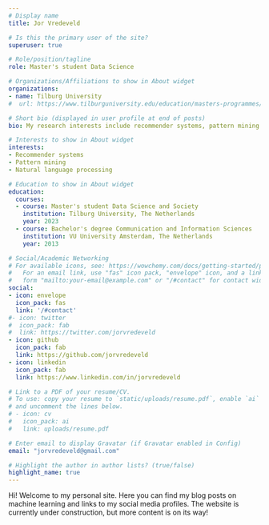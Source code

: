 ```yaml
---
# Display name
title: Jor Vredeveld

# Is this the primary user of the site?
superuser: true

# Role/position/tagline
role: Master's student Data Science

# Organizations/Affiliations to show in About widget
organizations:
- name: Tilburg University
#  url: https://www.tilburguniversity.edu/education/masters-programmes/data-science-and-society/

# Short bio (displayed in user profile at end of posts)
bio: My research interests include recommender systems, pattern mining and natural language processing.

# Interests to show in About widget
interests:
- Recommender systems
- Pattern mining
- Natural language processing

# Education to show in About widget
education:
  courses:
  - course: Master's student Data Science and Society
    institution: Tilburg University, The Netherlands
    year: 2023
  - course: Bachelor's degree Communication and Information Sciences
    institution: VU University Amsterdam, The Netherlands
    year: 2013

# Social/Academic Networking
# For available icons, see: https://wowchemy.com/docs/getting-started/page-builder/#icons
#   For an email link, use "fas" icon pack, "envelope" icon, and a link in the
#   form "mailto:your-email@example.com" or "/#contact" for contact widget.
social:
- icon: envelope
  icon_pack: fas
  link: '/#contact'
#- icon: twitter
#  icon_pack: fab
#  link: https://twitter.com/jorvredeveld
- icon: github
  icon_pack: fab
  link: https://github.com/jorvredeveld
- icon: linkedin
  icon_pack: fab
  link: https://www.linkedin.com/in/jorvredeveld

# Link to a PDF of your resume/CV.
# To use: copy your resume to `static/uploads/resume.pdf`, enable `ai` icons in `params.toml`, 
# and uncomment the lines below.
# - icon: cv
#   icon_pack: ai
#   link: uploads/resume.pdf

# Enter email to display Gravatar (if Gravatar enabled in Config)
email: "jorvredeveld@gmail.com"

# Highlight the author in author lists? (true/false)
highlight_name: true
---
```


Hi! Welcome to my personal site. Here you can find my blog posts on machine learning and links to my social media profiles. The website is currently under construction, but more content is on its way!

